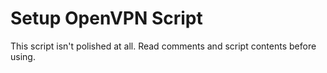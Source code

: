 # Setup OpenVPN Script

This script isn't polished at all. Read comments and script contents before using. 
